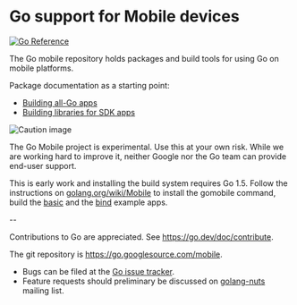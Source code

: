 # Go support for Mobile devices

[![Go Reference](https://pkg.go.dev/badge/github.com/ooni/oomobile.svg)](https://pkg.go.dev/github.com/ooni/oomobile)

The Go mobile repository holds packages and build tools for using Go on mobile platforms.

Package documentation as a starting point:

- [Building all-Go apps](https://github.com/ooni/oomobile/app)
- [Building libraries for SDK apps](https://github.com/ooni/oomobile/cmd/gobind)

![Caution image](doc/caution.png)

The Go Mobile project is experimental. Use this at your own risk.
While we are working hard to improve it, neither Google nor the Go
team can provide end-user support.

This is early work and installing the build system requires Go 1.5.
Follow the instructions on
[golang.org/wiki/Mobile](https://golang.org/wiki/Mobile)
to install the gomobile command, build the
[basic](https://github.com/ooni/oomobile/example/basic)
and the [bind](https://github.com/ooni/oomobile/example/bind) example apps.

--

Contributions to Go are appreciated. See https://go.dev/doc/contribute.

The git repository is https://go.googlesource.com/mobile.

* Bugs can be filed at the [Go issue tracker](https://go.dev/issue/new?title=x/mobile:+).
* Feature requests should preliminary be discussed on
[golang-nuts](https://groups.google.com/forum/#!forum/golang-nuts)
mailing list.
